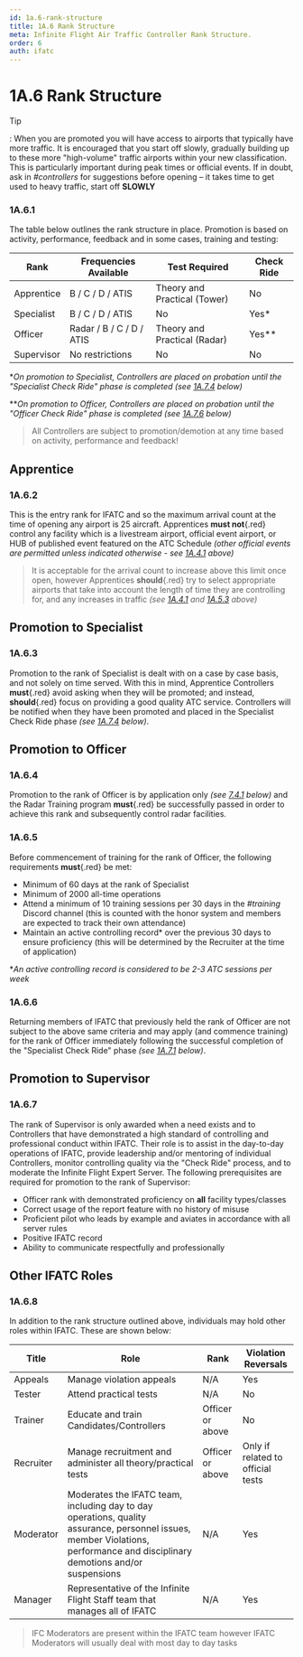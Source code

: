 ```yaml
---
id: 1a.6-rank-structure
title: 1A.6 Rank Structure
meta: Infinite Flight Air Traffic Controller Rank Structure.
order: 6
auth: ifatc
---
```


# 1A.6  Rank Structure

 

Tip

: When you are promoted you will have access to airports that typically have more traffic. It is encouraged that you start off slowly, gradually building up to these more "high-volume" traffic airports within your new classification. This is particularly important during peak times or official events. If in doubt, ask in *#controllers* for suggestions before opening – it takes time to get used to heavy traffic, start off **SLOWLY**

 

### 1A.6.1    

The table below outlines the rank structure in place. Promotion is based on activity, performance, feedback and in some cases, training and testing:

 

| Rank       | Frequencies Available    | Test Required                | Check Ride |
| ---------- | ------------------------ | ---------------------------- | ---------- |
| Apprentice | B / C / D / ATIS         | Theory and Practical (Tower) | No         |
| Specialist | B / C / D / ATIS         | No                           | Yes*       |
| Officer    | Radar / B / C / D / ATIS | Theory and Practical (Radar) | Yes**      |
| Supervisor | No restrictions          | No                           | No         |

**On promotion to Specialist, Controllers are placed on probation until the "Specialist Check Ride" phase is completed (see [1A.7.4](/guide/atc-manual/1a.-administration/1a.7-check-ride-process#1a.7.4) below)*

***On promotion to Officer, Controllers are placed on probation until the "Officer Check Ride" phase is completed (see [1A.7.6](/guide/atc-manual/1a.-administration/1a.7-check-ride-process#1a.7.6) below)*



> All Controllers are subject to promotion/demotion at any time based on activity, performance and feedback!



## Apprentice

### 1A.6.2

This is the entry rank for IFATC and so the maximum arrival count at the time of opening any airport is 25 aircraft. Apprentices **must not**{.red} control any facility which is a livestream airport, official event airport, or HUB of published event featured on the ATC Schedule *(other official events are permitted unless indicated otherwise - see [1A.4.1](/guide/atc-manual/1a.-administration/1a.4-airport-selection#1a.4.1) above)*



> It is acceptable for the arrival count to increase above this limit once open, however Apprentices **should**{.red} try to select appropriate airports that take into account the length of time they are controlling for, and any increases in traffic *(see [1A.4.1](/guide/atc-manual/1a.-administration/1a.4-airport-selection#1a.4.1) and [1A.5.3](/guide/atc-manual/1a.-administration/1a.5-activity-requirements#1a.5.3) above)*



## Promotion to Specialist

### 1A.6.3

Promotion to the rank of Specialist is dealt with on a case by case basis, and not solely on time served. With this in mind, Apprentice Controllers **must**{.red} avoid asking when they will be promoted; and instead, **should**{.red} focus on providing a good quality ATC service. Controllers will be notified when they have been promoted and placed in the Specialist Check Ride phase *(see [1A.7.4](/guide/atc-manual/1a.-administration/1a.7-check-ride-process#1a.7.4) below)*.



## Promotion to Officer

### 1A.6.4

Promotion to the rank of Officer is by application only *(see [7.4.1](/guide/atc-manual/7.-recruitment-and-training/7.4-radar-written-and-practical-tests#7.4.1) below)* and the Radar Training program **must**{.red} be successfully passed in order to achieve this rank and subsequently control radar facilities. 



### 1A.6.5

Before commencement of training for the rank of Officer, the following requirements **must**{.red} be met:



- Minimum of 60 days at the rank of Specialist
- Minimum of 2000 all-time operations
- Attend a minimum of 10 training sessions per 30 days in the *#training* Discord channel (this is counted with the honor system and members are expected to track their own attendance)
- Maintain an active controlling record* over the previous 30 days to ensure proficiency (this will be determined by the Recruiter at the time of application)



**An active controlling record is considered to be 2-3 ATC sessions per week*



### 1A.6.6

Returning members of IFATC that previously held the rank of Officer are not subject to the above same criteria and may apply (and commence training) for the rank of Officer immediately following the successful completion of the "Specialist Check Ride" phase *(see [1A.7.1](/guide/atc-manual/1a.-administration/1a.7-check-ride-process#1a.7.1) below)*.



## Promotion to Supervisor 

### 1A.6.7

The rank of Supervisor is only awarded when a need exists and to Controllers that have demonstrated a high standard of controlling and professional conduct within IFATC. Their role is to assist in the day-to-day operations of IFATC, provide leadership and/or mentoring of individual Controllers, monitor controlling quality via the "Check Ride" process, and to moderate the Infinite Flight Expert Server. The following prerequisites are required for promotion to the rank of Supervisor:



- Officer rank with demonstrated proficiency on **all** facility types/classes
- Correct usage of the report feature with no history of misuse
- Proficient pilot who leads by example and aviates in accordance with all server rules
- Positive IFATC record
- Ability to communicate respectfully and professionally



## Other IFATC Roles

### 1A.6.8

In addition to the rank structure outlined above, individuals may hold other roles within IFATC. These are shown below:



| Title     | Role                                                         | Rank             | Violation Reversals               |
| --------- | ------------------------------------------------------------ | ---------------- | --------------------------------- |
| Appeals   | Manage violation appeals                                     | N/A              | Yes                               |
| Tester    | Attend practical tests                                       | N/A              | No                                |
| Trainer   | Educate and train Candidates/Controllers                     | Officer or above | No                                |
| Recruiter | Manage recruitment and administer all theory/practical tests | Officer or above | Only if related to official tests |
| Moderator | Moderates the IFATC team, including day to day operations, quality assurance, personnel issues, member Violations, performance and disciplinary demotions and/or suspensions | N/A              | Yes                               |
| Manager   | Representative of the Infinite Flight Staff team that manages all of IFATC | N/A              | Yes                               |



> IFC Moderators are present within the IFATC team however IFATC Moderators will usually deal with most day to day tasks
